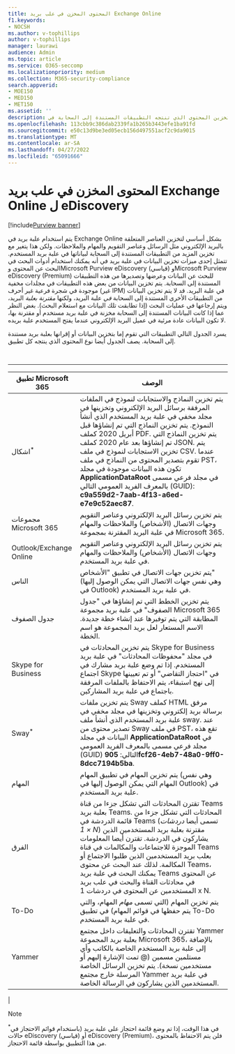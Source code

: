 ```yaml
---
title: المحتوى المخزن في علب بريد Exchange Online
f1.keywords:
- NOCSH
ms.author: v-tophillips
author: v-tophillips
manager: laurawi
audience: Admin
ms.topic: article
ms.service: O365-seccomp
ms.localizationpriority: medium
ms.collection: M365-security-compliance
search.appverid:
- MOE150
- MED150
- MET150
ms.assetid: ''
description: يتم تخزين المحتوى الذي تنتجه التطبيقات المستندة إلى السحابة في Microsoft 365 أو إقرانه بعلبة بريد Exchange Online للمستخدم. يمكن البحث في هذا المحتوى باستخدام أدوات Microsoft eDiscovery.
ms.openlocfilehash: 113cbb9c386dab2339fa1b265b3443efe1ba91fd
ms.sourcegitcommit: e50c13d9be3ed05ecb156d497551acf2c9da9015
ms.translationtype: MT
ms.contentlocale: ar-SA
ms.lasthandoff: 04/27/2022
ms.locfileid: "65091666"
---
```

# <a name="content-stored-in-exchange-online-mailboxes-for-ediscovery"></a>المحتوى المخزن في علب بريد Exchange Online ل eDiscovery

[!include[Purview banner](../includes/purview-rebrand-banner.md)]

يتم استخدام علبة بريد في Exchange Online بشكل أساسي لتخزين العناصر المتعلقة بالبريد الإلكتروني مثل الرسائل وعناصر التقويم والمهام والملاحظات. ولكن هذا يتغير مع تخزين المزيد من التطبيقات المستندة إلى السحابة لبياناتها في علبة بريد المستخدم. تتمثل إحدى ميزات تخزين البيانات في علبة بريد في أنه يمكنك استخدام أدوات البحث في البحث عن المحتوى وMicrosoft Purview eDiscovery (قياسي) وMicrosoft Purview eDiscovery (Premium) للبحث عن البيانات وعرضها وتصديرها من هذه التطبيقات المستندة إلى السحابة. يتم تخزين البيانات من بعض هذه التطبيقات في مجلدات مخفية موجودة في شجرة فرعية غير أحرف (غير IPM) في علبة البريد. قد لا يتم تخزين البيانات من التطبيقات الأخرى المستندة إلى السحابة _في_ علبة البريد، ولكنها _مقترنة بعلبة_ البريد، ويتم إرجاعها في عمليات البحث (إذا تطابقت تلك البيانات مع استعلام البحث). بغض النظر عما إذا كانت البيانات المستندة إلى السحابة مخزنة في علبة بريد مستخدم أو مقترنة بها، لا تكون البيانات عادة مرئية في عميل البريد الإلكتروني عندما يفتح المستخدم علبة بريده.

يسرد الجدول التالي التطبيقات التي تقوم إما بتخزين البيانات أو إقرانها بعلبة بريد مستندة إلى السحابة. يصف الجدول أيضا نوع المحتوى الذي ينتجه كل تطبيق.

<br>

****

|تطبيق Microsoft 365|الوصف|
|---|---|
|اشكال<sup>*</sup>|يتم تخزين النماذج والاستجابات لنموذج في الملفات المرفقة برسائل البريد الإلكتروني وتخزينها في مجلد مخفي في علبة بريد المستخدم الذي أنشأ النموذج. يتم تخزين النماذج التي تم إنشاؤها قبل أبريل 2020 كملف PDF. يتم تخزين النماذج التي تم إنشاؤها بعد عام 2020 كملف JSON. يتم تخزين الاستجابات لنموذج في ملف CSV. عندما تقوم بتصدير المحتوى من النماذج في ملف PST، تكون هذه البيانات موجودة في مجلد **ApplicationDataRoot** في مجلد فرعي مسمى بالمعرف الفريد العمومي التالي (GUID): **c9a559d2-7aab-4f13-a6ed-e7e9c52aec87**.|
|مجموعات Microsoft 365|يتم تخزين رسائل البريد الإلكتروني وعناصر التقويم وجهات الاتصال (الأشخاص) والملاحظات والمهام في علبة البريد المقترنة بمجموعة Microsoft 365.|
|Outlook/Exchange Online|يتم تخزين رسائل البريد الإلكتروني وعناصر التقويم وجهات الاتصال (الأشخاص) والملاحظات والمهام في علبة بريد المستخدم.|
|الناس|يتم تخزين جهات الاتصال في تطبيق "الأشخاص" (وهي نفس جهات الاتصال التي يمكن الوصول إليها في Outlook) في علبة بريد المستخدم.|
|جدول الصفوف|يتم تخزين الخطط التي تم إنشاؤها في "جدول الصفوف" في علبة بريد مجموعة Microsoft 365 المطابقة التي يتم توفيرها عند إنشاء خطة جديدة. الاسم المستعار لعل بريد المجموعة هو اسم الخطة.|
|Skype for Business|يتم تخزين المحادثات في Skype for Business في مجلد "محفوظات المحادثات" في علبة بريد المستخدم. إذا تم وضع علبة بريد مشارك في اجتماع Skype في "احتجاز التقاضي" أو تم تعيينها إلى نهج استبقاء، يتم الاحتفاظ بالملفات المرفقة باجتماع في علبة بريد المشاركين.|
|Sway<sup>*</sup>|يتم تخزين ملفات Sway كملف HTML مرفق برسالة بريد إلكتروني وتخزينها في مجلد مخفي في علبة بريد المستخدم الذي أنشأ ملف sway. عند تصدير محتوى من Sway في ملف PST، تقع هذه البيانات في مجلد **ApplicationDataRoot** في مجلد فرعي مسمى بالمعرف الفريد العمومي (GUID) التالي: **905fcf26-4eb7-48a0-9ff0-8dcc7194b5ba**.|
|المهام|يتم تخزين المهام في تطبيق المهام (وهي نفس المهام التي يمكن الوصول إليها في Outlook) في علبة بريد المستخدم.|
|الفرق|تقترن المحادثات التي تشكل جزءا من قناة Teams بعلبة بريد Teams. المحادثات التي تشكل جزءا من قائمة الدردشة في Teams (تسمى أيضا *دردشات 1 × N*) مقترنة بعلبة بريد المستخدمين الذين يشاركون في الدردشة. تقترن أيضا المعلومات الموجزة للاجتماعات والمكالمات في قناة Teams بعلب بريد المستخدمين الذين طلبوا الاجتماع أو المكالمة. لذلك عند البحث عن محتوى Teams، يمكنك البحث في علبة بريد Teams عن المحتوى في محادثات القناة والبحث في علب بريد المستخدمين عن المحتوى في دردشات 1 x N.|
|To-Do|يتم تخزين المهام (التي تسمى *مهام* المهام، والتي يتم حفظها في قوائم المهام) في تطبيق To-Do في علبة بريد المستخدم.|
|Yammer|تقترن المحادثات والتعليقات داخل مجتمع Yammer بعلبة بريد المجموعة Microsoft 365، بالإضافة إلى علبة بريد المستخدم الخاصة بالكاتب وأي مستلمين مسمين (@ تمت الإشارة إليهم أو مستخدمين نسخة). يتم تخزين الرسائل الخاصة المرسلة خارج مجتمع Yammer في علبة بريد المستخدمين الذين يشاركون في الرسالة الخاصة.|
|

> [!NOTE]
> <sup>*</sup>في هذا الوقت، إذا تم وضع قائمة احتجاز على علبة بريد (باستخدام قوائم الاحتجاز في حالات eDiscovery (قياسي) أو eDiscovery (Premium)، فلن يتم الاحتفاظ بالمحتوى من هذا التطبيق بواسطة قائمة الاحتجاز.
